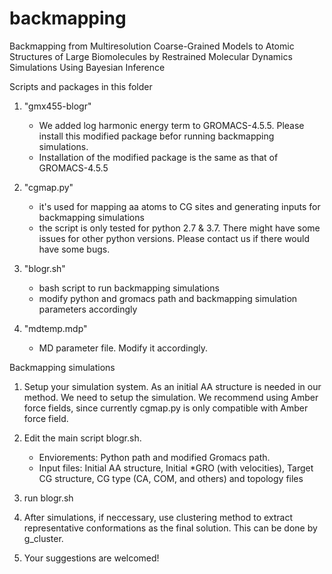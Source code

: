# backmapping
Backmapping from Multiresolution Coarse-Grained Models to Atomic  Structures of Large Biomolecules by Restrained Molecular Dynamics  Simulations Using Bayesian Inference

Scripts and packages in this folder
1. "gmx455-blogr"
    - We added log harmonic energy term to GROMACS-4.5.5. Please install this modified package befor running backmapping simulations.
    - Installation of the modified package is the same as that of GROMACS-4.5.5

2. "cgmap.py"
    - it's used for mapping aa atoms to CG sites and generating inputs for backmapping simulations
    - the script is only tested for python 2.7 & 3.7. There might have some issues for other python versions. Please contact us if there would have some bugs.

3. "blogr.sh"
    - bash script to run backmapping simulations
    - modify python and gromacs path and backmapping simulation parameters accordingly

4. "mdtemp.mdp"
    - MD parameter file. Modify it accordingly.
    
Backmapping simulations
1. Setup your simulation system. As an initial AA structure is needed in our method. We need to setup the simulation. We recommend using Amber force fields, since currently cgmap.py is only compatible with Amber force field.

2. Edit the main script blogr.sh.
    - Enviorements: Python path and modified Gromacs path.
    - Input files: Initial AA structure, Initial *GRO (with velocities), Target CG structure, CG type (CA, COM, and others) and topology files

3. run blogr.sh

4. After simulations, if neccessary, use clustering method to extract representative conformations as the final solution. This can be done by g_cluster.

5. Your suggestions are welcomed!
